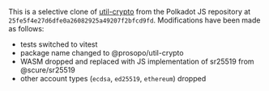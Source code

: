 This is a selective clone
of [util-crypto](https://github.com/polkadot-js/common/tree/25fe5f4e27d6dfe0a26082925a49207f2bfcd9fd/packages/util-crypto)
from the Polkadot JS repository at `25fe5f4e27d6dfe0a26082925a49207f2bfcd9fd`. Modifications have been made as follows:

- tests switched to vitest
- package name changed to @prosopo/util-crypto
- WASM dropped and replaced with JS implementation of sr25519 from @scure/sr25519
- other account types (`ecdsa`, `ed25519`, `ethereum`) dropped

